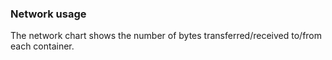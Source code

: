 


### Network usage
The network chart shows the number of bytes transferred/received to/from each container.
